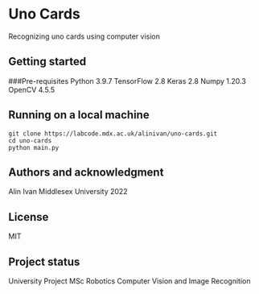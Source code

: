 # Uno Cards

Recognizing uno cards using computer vision

## Getting started

###Pre-requisites
Python 3.9.7
TensorFlow 2.8
Keras 2.8
Numpy 1.20.3
OpenCV 4.5.5

## Running on a local machine

```
git clone https://labcode.mdx.ac.uk/alinivan/uno-cards.git
cd uno-cards
python main.py
```

## Authors and acknowledgment
Alin Ivan
Middlesex University
2022

## License
MIT

## Project status
University Project
MSc Robotics
Computer Vision and Image Recognition
